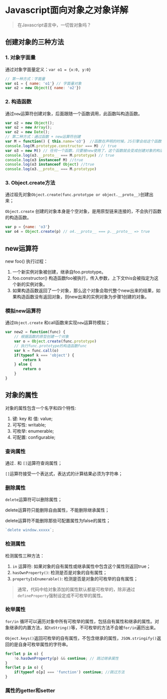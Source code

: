# Javascript面向对象之对象详解

> 在Javascript语言中，一切皆对象吗？

## 创建对象的三种方法

### 1. 对象字面量

通过对象字面量定义：`var o1 = {x:0, y:0}`
```js
// 第一种方式：字面量
var o1 = { name: 'o1'} // 字面量对象
var o2 = new Object({ name: 'o2'})
```

### 2. 构造函数

通过`new`运算符创建对象，后面跟随一个函数调用，此函数叫构造函数。

```js
var o2 = new Object();
var o2 = new Array();
var o2 = new Date();
// 第二种方式：通过函数 + new运算符创建
var M = function() { this.name='o3'}  //函数在声明的时候，JS引擎会给这个函数自动加上prototype.
console.log(M.prototype.constructor === M) // true
var o3 = new M() // 任何一个函数，只要被new使用了，这个函数就会变成创建对象的构造函数
console.log(o3.__proto__ === M.prototype) // true
console.log(o3 instanceof M) //true
console.log(o3 instanceof Object) //true
console.log(o3.__proto__ === M.prototype)
```

### 3. Object.create方法

通过祖先对象`Object.create(func.prototype or object.__proto__)`创建出来；

`Object.create` 创建的对象本身是个空对象，是用原型链来连接的，不会执行函数的构造函数。

```js
var p = {name: 'o3'}
var o4 = Object.create(p) // o4.__proto__ === p.__proto__ => true
```

## new运算符

new foo() 执行过程：
1. 一个新实例对象被创建，继承自foo.prototype。
2. foo.constructor() 构造函数foo被执行，传入参数，上下文this会被指定为这个新的实例对象。
3. 如果构造函数返回了一个对象，那么这个对象会取代整个new出来的结果，如果构造函数没有返回对象，则new出来的实例对象为步骤1创建的对象。

### 模拟new运算符

通过`Object.create` 和call函数来实现`new`运算符模拟；

```js
var new2 = function(func) {
    // 根据函数的原型创建一个对象
    var o = Object.create(func.prototype)
    // 执行func.prototype的构造函数func
    var k = func.call(o) 
    if(typeof k === 'object') {
        return k
    } else {
        return o
    }
}
```

## 对象的属性

对象的属性包含一个名字和四个特性: 
1. 键: key 和 值: value;
2. 可写性: writable;
3. 可枚举: enumerable; 
4. 可配置: configurable;

### 查询属性

通过`.` 和 `[]`运算符查询属性；

`[]`运算符接受一个表达式，表达式的计算结果必须为字符串；

### 删除属性

`delete`运算符可以删除属性；

delete运算符只能删除自由属性，不能删除继承属性；

delete运算符不能删除那些可配置属性为false的属性；

```js
`delete window.xxxxx`;
```

### 检测属性

检测属性三种方法：
1. `in` 运算符: 如果对象的自有属性或继承属性中包含这个属性则返回true；
2. `hasOwnProperty()`: 检测是否是对象的自有属性；
3. `propertyIsEnumerable()`: 检测是否是对象的可枚举的自有属性；

> 通常，代码中给对象添加的属性默认都是可枚举的，除非通过`defineProperty`强制设定成不可枚举的属性。

### 枚举属性

`for/in` 循环可以遍历对象中所有可枚举的属性，包括自有属性和继承的属性。对象继承的内置方法，如`toString()`等，不可枚举的方法不会被`for/in`遍历出来。

`Object.keys()`返回可枚举的自有属性，不包含继承的属性，`JSON.stringify()`返回的是自身可枚举属性的字符串。

```js
for(let p in o) {
    !o.hasOwnProperty(p) && continue; // 跳过继承属性
}
for(let p in o) {
    if(typeof o[p] === 'function') continue; //跳过方法
}
```

### 属性的getter和setter